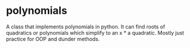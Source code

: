 # polynomials
A class that implements polynomials in python. It can find roots of quadratics or polynomials which simplify to an x * a quadratic. Mostly just practice for OOP and dunder methods.
